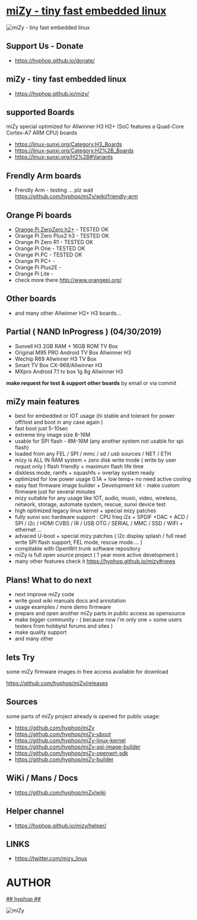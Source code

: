 # [miZy - tiny fast embedded linux](https://hyphop.github.io/mizy/)

![miZy - tiny fast embedded linux](pics/mizy.black.2.svg)

## Support Us - Donate

+ https://hyphop.github.io/donate/

## miZy -  tiny fast embedded linux 

+ https://hyphop.github.io/mizy/

## supported Boards

miZy special optimized for Allwinner H3 H2+ (SoC features a Quad-Core Cortex-A7 ARM CPU) boards

+ https://linux-sunxi.org/Category:H3_Boards
+ https://linux-sunxi.org/Category:H2%2B_Boards
+ https://linux-sunxi.org/H2%2B#Variants

## Frendly Arm boards

+ Frendly Arm - testing ... plz wait https://github.com/hyphop/miZy/wiki/friendly-arm

## Orange Pi boards

+ [Orange Pi ZeroZero h2+](pages/orange-pi-zero) - TESTED OK
+ Orange Pi Zero Plus2 h3 - TESTED OK
+ Orange Pi Zero R1 - TESTED OK
+ Orange Pi One	- TESTED OK
+ Orange Pi PC	- TESTED OK
+ Orange Pi PC+ - 
+ Orange Pi Plus2E -
+ Orange Pi Lite - 
+ check more there http://www.orangepi.org/

## Other boards

+ and many other Allwinner H2+ H3 boards...

## Partial ( NAND InProgress ) (04/30/2019)

+ Sunvell H3 2GB RAM + 16GB ROM TV Box
+ Original M95 PRO Android TV Box Allwinner H3
+ Wechip R69 Allwinner H3 TV Box 
+ Smart TV Box CX-968/Allwinner H3
+ MXpro Android 7.1 tv box 1g 8g Allwinner H3 

**make request for test & support other boards** by email or via commit

## miZy main features

+ best for embedded or IOT usage (hi stable and tolerant for power off/lost and boot in any case again )
+ fast boot just 5-10sec
+ extreme tiny image size 8-16M
+ usable for SPI flash - 8M-16M (any another system not usable for spi flash)
+ loaded from any  FEL / SPI / mmc / sd  / usb sources / NET / ETH 
+ mizy is ALL IN RAM system + zero disk write mode ( write by user requst only ) flash friendly + maximum flash life time
+ diskless mode, ramfs + squashfs + overlay system ready 
+ optimized for low power usage 0.1A + low temp+ no need active cooling
+ easy fast firmware image builder + Development kit - make custom firmware just for several minutes
+ mizy suitable for any usage like IOT, audio, music, video, wireless, network, storage, automate  system, rescue, sunxi device test
+ high optimized legacy linux kernel + special mizy patches
+ fully sunxi soc hardware support : CPU freq i2s + SPDIF +DAC + ACD / SPI / i2c / HDMI CVBS / IR / USB OTG / SERIAL / MMC / SSD /  WIFI + ethernet ... 
+ advaced U-boot  + special mizy patches ( i2c display splash /  full read write SPI flash support, FEL mode, rescue mode.... )
+ compitable with OpenWrt trunk software repository
+ miZy is full open source project ( 1 year more active development )
+ many other features check it https://hyphop.github.io/mizy#news

## Plans! What to do next

+ next improve miZy code
+ write good wiki manuals docs and annotation
+ usage examples / more demo firmware  
+ prepare and open another miZy parts in public access as opensource
+ make bigger community - ( because now i'm only one + some users testers from hobbyist forums and sites )
+ make quality support
+ and many other

## lets Try 

some miZy firmware images in free access available for download

https://github.com/hyphop/miZy/releases

## Sources

some parts of miZy project already is opened for public usage: 

+ https://github.com/hyphop/miZy
+ https://github.com/hyphop/miZy-uboot
+ https://github.com/hyphop/miZy-linux-kernel
+ https://github.com/hyphop/miZy-spi-image-builder
+ https://github.com/hyphop/miZy-openwrt-sdk
+ https://github.com/hyphop/miZy-builder

## WiKi / Mans / Docs

+ https://github.com/hyphop/miZy/wiki

## Helper channel

+ https://hyphop.github.io/mizy/helper/

## LINKS

+ https://twitter.com/mizy_linux


# AUTHOR

[## hyphop ##](https://hyphop.github.io/)

![miZy](pics/miZy.logo.bw128x64x2.png)

